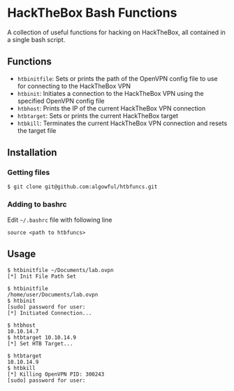 # HackTheBox Bash Functions

A collection of useful functions for hacking on HackTheBox, all contained in a single bash script.

## Functions
- `htbinitfile`: Sets or prints the path of the OpenVPN config file to use for connecting to the HackTheBox VPN
- `htbinit`: Initiates a connection to the HackTheBox VPN using the specified OpenVPN config file
- `htbhost`: Prints the IP of the current HackTheBox VPN connection
- `htbtarget`: Sets or prints the current HackTheBox target
- `htbkill`: Terminates the current HackTheBox VPN connection and resets the target file


## Installation
### Getting files
```shell
$ git clone git@github.com:algowful/htbfuncs.git
```
### Adding to bashrc
Edit `~/.bashrc` file with following line
```shell
source <path to htbfuncs>
```


## Usage
```text
$ htbinitfile ~/Documents/lab.ovpn
[*] Init File Path Set

$ htbinitfile
/home/user/Documents/lab.ovpn
$ htbinit
[sudo] password for user: 
[*] Initiated Connection...

$ htbhost
10.10.14.7
$ htbtarget 10.10.14.9
[*] Set HTB Target...

$ htbtarget
10.10.14.9
$ htbkill
[*] Killing OpenVPN PID: 300243
[sudo] password for user:
```
